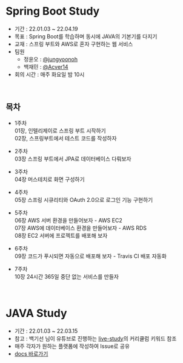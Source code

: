 # Spring Boot Study
- 기간 : 22.01.03 ~ 22.04.19
- 목표 : Spring Boot를 학습하며 동시에 JAVA의 기본기를 다지기
- 교재 : 스프링 부트와 AWS로 혼자 구현하는 웹 서비스
- 팀원
  - 정윤오 : [@jungyoonoh]
  - 백재민 : [@Acver14]
- 회의 시간 : 매주 화요일 밤 10시

<br>

## 목차
- 1주차    
  01장, 인텔리제이로 스프링 부트 시작하기    
  02장, 스프링부트에서 테스트 코드를 작성하자    

- 2주차    
  03장 스프링 부트에서 JPA로 데이터베이스 다뤄보자    

- 3주차    
  04장 머스테치로 화면 구성하기    

- 4주차    
  05장 스프링 시큐리티와 OAuth 2.0으로 로그인 기능 구현하기    

- 5주차    
  06장 AWS 서버 환경을 만들어보자 - AWS EC2    
  07장 AWS에 데이터베이스 환경을 만들어보자 - AWS RDS     
  08장 EC2 서버에 프로젝트를 배포해 보자    

- 6주차    
  09장 코드가 푸시되면 자동으로 배포해 보자 - Travis CI 배포 자동화    

- 7주차    
  10장 24시간 365일 중단 없는 서비스를 만들자    

<br>

# JAVA Study 
- 기간 : 22.01.03 ~ 22.03.15
- 참고 : 백기선 님이 유튜브로 진행하는 [live-study]의 커리큘럼 키워드 참조
- 매주 각자가 원하는 플랫폼에 작성하여 Issue로 공유
- [docs 바로가기](https://docs.google.com/document/d/1vegwGAWQE-LROHtk79GQaeLcf6VNxUHxEeQSHlT7zIY/edit#)


[@jungyoonoh]: https://github.com/jungyoonoh
[@Acver14]: https://acver.tistory.com
[live-study]: https://github.com/whiteship/live-study/issues?q=is%3Aissue+is%3Aclosed

